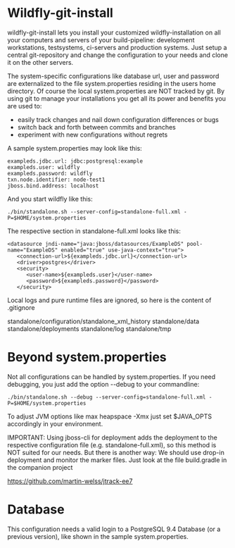 Wildfly-git-install
===================

wildfly-git-install lets you install your customized wildfly-installation on all your computers and servers of your build-pipeline: development workstations, testsystems, ci-servers and production systems. Just setup a central git-repository and change the configuration to your needs and clone it on the other servers.

The system-specific configurations like database url, user and password are externalized to the file system.properties residing in the users home directory. Of course the local system.properties are NOT tracked by git. By using git to manage your installations you get all its  power and benefits you are used to:
- easily track changes and nail down configuration differences or bugs
- switch back and forth between commits and branches
- experiment with new configurations without regrets

A sample system.properties may look like this:

    exampleds.jdbc.url: jdbc:postgresql:example
    exampleds.user: wildfly
    exampleds.password: wildfly    
    txn.node.identifier: node-test1
    jboss.bind.address: localhost

And you start wildfly like this:

    ./bin/standalone.sh --server-config=standalone-full.xml -P=$HOME/system.properties

The respective section in standalone-full.xml looks like this:

    <datasource jndi-name="java:jboss/datasources/ExampleDS" pool-name="ExampleDS" enabled="true" use-java-context="true">
       <connection-url>${exampleds.jdbc.url}</connection-url>
       <driver>postgres</driver>
       <security>
          <user-name>${exampleds.user}</user-name>
          <password>${exampleds.password}</password>
       </security>
   

Local logs and pure runtime files are ignored, so here is the content of .gitignore
 
standalone/configuration/standalone_xml_history
standalone/data
standalone/deployments
standalone/log
standalone/tmp   


Beyond system.properties
========================

Not all configurations can be handled by system.properties. If you need debugging, you just add the option --debug to your
commandline:

    ./bin/standalone.sh --debug --server-config=standalone-full.xml -P=$HOME/system.properties

To adjust JVM options like max heapspace -Xmx just set $JAVA_OPTS accordingly in your environment.

IMPORTANT: 
Using jboss-cli for deployment adds the deployment to the respective configuration file (e.g. standalone-full.xml), so
this method is NOT suited for our needs. But there is another way: We should use drop-in deployment and monitor the marker files.
Just look at the file build.gradle in the companion project 

https://github.com/martin-welss/jtrack-ee7

Database
========

This configuration needs a valid login to a PostgreSQL 9.4 Database (or a previous version), like shown in the sample system.properties.




